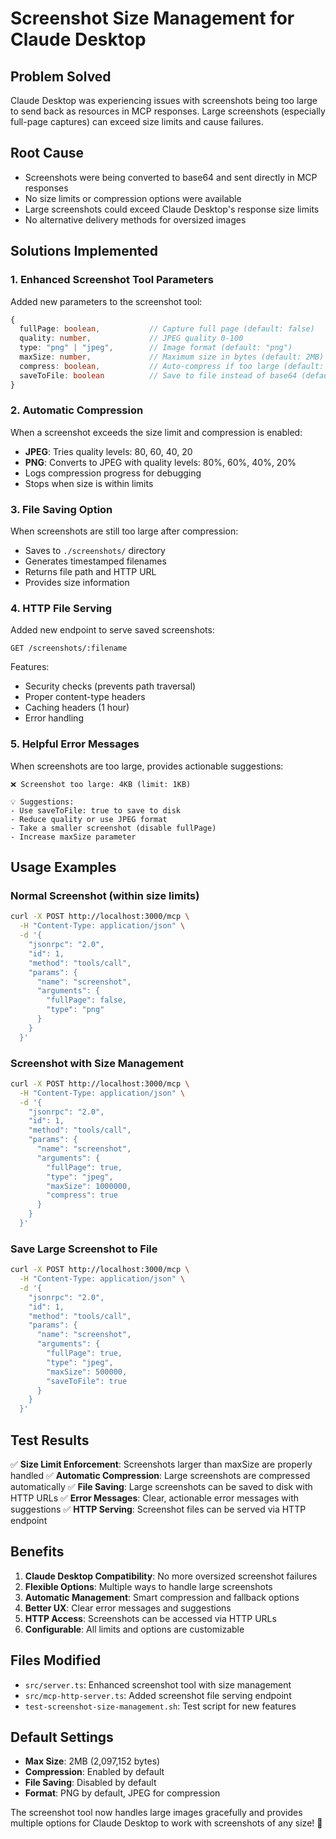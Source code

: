 # Screenshot Size Management for Claude Desktop

## Problem Solved

Claude Desktop was experiencing issues with screenshots being too large to send back as resources in MCP responses. Large screenshots (especially full-page captures) can exceed size limits and cause failures.

## Root Cause

- Screenshots were being converted to base64 and sent directly in MCP responses
- No size limits or compression options were available
- Large screenshots could exceed Claude Desktop's response size limits
- No alternative delivery methods for oversized images

## Solutions Implemented

### 1. **Enhanced Screenshot Tool Parameters**

Added new parameters to the screenshot tool:

```typescript
{
  fullPage: boolean,           // Capture full page (default: false)
  quality: number,             // JPEG quality 0-100
  type: "png" | "jpeg",        // Image format (default: "png")
  maxSize: number,             // Maximum size in bytes (default: 2MB)
  compress: boolean,           // Auto-compress if too large (default: true)
  saveToFile: boolean          // Save to file instead of base64 (default: false)
}
```

### 2. **Automatic Compression**

When a screenshot exceeds the size limit and compression is enabled:

- **JPEG**: Tries quality levels: 80, 60, 40, 20
- **PNG**: Converts to JPEG with quality levels: 80%, 60%, 40%, 20%
- Logs compression progress for debugging
- Stops when size is within limits

### 3. **File Saving Option**

When screenshots are still too large after compression:

- Saves to `./screenshots/` directory
- Generates timestamped filenames
- Returns file path and HTTP URL
- Provides size information

### 4. **HTTP File Serving**

Added new endpoint to serve saved screenshots:

```
GET /screenshots/:filename
```

Features:
- Security checks (prevents path traversal)
- Proper content-type headers
- Caching headers (1 hour)
- Error handling

### 5. **Helpful Error Messages**

When screenshots are too large, provides actionable suggestions:

```
❌ Screenshot too large: 4KB (limit: 1KB)

💡 Suggestions:
- Use saveToFile: true to save to disk
- Reduce quality or use JPEG format
- Take a smaller screenshot (disable fullPage)
- Increase maxSize parameter
```

## Usage Examples

### Normal Screenshot (within size limits)
```bash
curl -X POST http://localhost:3000/mcp \
  -H "Content-Type: application/json" \
  -d '{
    "jsonrpc": "2.0",
    "id": 1,
    "method": "tools/call",
    "params": {
      "name": "screenshot",
      "arguments": {
        "fullPage": false,
        "type": "png"
      }
    }
  }'
```

### Screenshot with Size Management
```bash
curl -X POST http://localhost:3000/mcp \
  -H "Content-Type: application/json" \
  -d '{
    "jsonrpc": "2.0",
    "id": 1,
    "method": "tools/call",
    "params": {
      "name": "screenshot",
      "arguments": {
        "fullPage": true,
        "type": "jpeg",
        "maxSize": 1000000,
        "compress": true
      }
    }
  }'
```

### Save Large Screenshot to File
```bash
curl -X POST http://localhost:3000/mcp \
  -H "Content-Type: application/json" \
  -d '{
    "jsonrpc": "2.0",
    "id": 1,
    "method": "tools/call",
    "params": {
      "name": "screenshot",
      "arguments": {
        "fullPage": true,
        "type": "jpeg",
        "maxSize": 500000,
        "saveToFile": true
      }
    }
  }'
```

## Test Results

✅ **Size Limit Enforcement**: Screenshots larger than maxSize are properly handled
✅ **Automatic Compression**: Large screenshots are compressed automatically
✅ **File Saving**: Large screenshots can be saved to disk with HTTP URLs
✅ **Error Messages**: Clear, actionable error messages with suggestions
✅ **HTTP Serving**: Screenshot files can be served via HTTP endpoint

## Benefits

1. **Claude Desktop Compatibility**: No more oversized screenshot failures
2. **Flexible Options**: Multiple ways to handle large screenshots
3. **Automatic Management**: Smart compression and fallback options
4. **Better UX**: Clear error messages and suggestions
5. **HTTP Access**: Screenshots can be accessed via HTTP URLs
6. **Configurable**: All limits and options are customizable

## Files Modified

- `src/server.ts`: Enhanced screenshot tool with size management
- `src/mcp-http-server.ts`: Added screenshot file serving endpoint
- `test-screenshot-size-management.sh`: Test script for new features

## Default Settings

- **Max Size**: 2MB (2,097,152 bytes)
- **Compression**: Enabled by default
- **File Saving**: Disabled by default
- **Format**: PNG by default, JPEG for compression

The screenshot tool now handles large images gracefully and provides multiple options for Claude Desktop to work with screenshots of any size! 🎉
